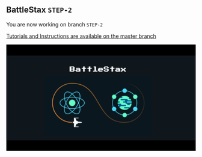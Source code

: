 ## BattleStax `STEP-2`

You are now working on branch `STEP-2`

[Tutorials and Instructions are available on the master branch](https://github.com/DataStax-Academy/battlestax/blob/master/README.md)

![X](https://github.com/DataStax-Academy/battlestax/raw/master/tutorial/battlestax.png)

